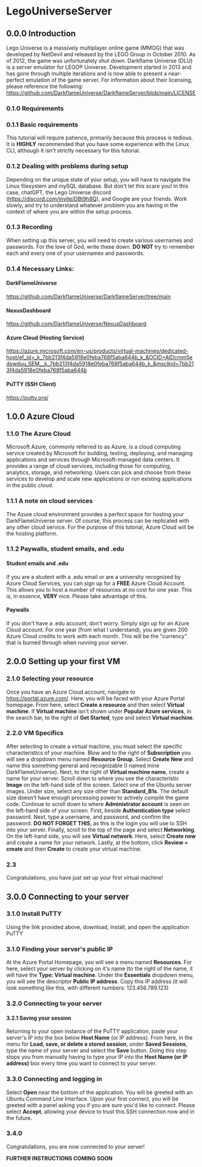 # LegoUniverseServer

## 0.0.0 Introduction
Lego Universe is a massively multiplayer online game (MMOG) that was developed by NetDevil and released by the LEGO Group in October 2010. As of 2012, the game was unfortunately shut down. Darkflame Universe (DLU) is a server emulator for LEGO® Universe. Development started in 2013 and has gone through multiple iterations and is now able to present a near-perfect emulation of the game server. For information about their licensing, please reference the following: https://github.com/DarkflameUniverse/DarkflameServer/blob/main/LICENSE

### 0.1.0 Requirements
### 0.1.1 Basic requirements
This tutorial will require patience, primarily because this process is tedious. It is **HIGHLY** recommended that you have some experience with the Linux CLI, although it isn't strictly necessary for this tutorial. 
### 0.1.2 Dealing with problems during setup
Depending on the unique state of your setup, you will have to navigate the Linux filesystem and mySQL database. But don't let this scare you! In this case, chatGPT, the Lego Universe discord (https://discord.com/invite/DBt9h8Q), and Google are your friends. Work slowly, and try to understand whatever problem you are having in the context of where you are within the setup process.
### 0.1.3 Recording
When setting up this server, you will need to create various usernames and passwords. For the love of God, write these down. **DO NOT** try to remember each and every one of your usernames and passwords.
### 0.1.4 Necessary Links:
#### DarkFlameUniverse
https://github.com/DarkflameUniverse/DarkflameServer/tree/main
#### NexusDashboard
https://github.com/DarkflameUniverse/NexusDashboard
#### Azure Cloud (Hosting Service)
https://azure.microsoft.com/en-us/products/virtual-machines/dedicated-host/ef_id=_k_7bb213f4da5918e0feba768f5aba644b_k_&OCID=AIDcmm5edswduu_SEM__k_7bb213f4da5918e0feba768f5aba644b_k_&msclkid=7bb213f4da5918e0feba768f5aba644b
#### PuTTY (SSH Client)
https://putty.org/

## 1.0.0 Azure Cloud
### 1.1.0 The Azure Cloud
Microsoft Azure, commonly referred to as Azure, is a cloud computing service created by Microsoft for building, testing, deploying, and managing applications and services through Microsoft-managed data centers. It provides a range of cloud services, including those for computing, analytics, storage, and networking. Users can pick and choose from these services to develop and scale new applications or run existing applications in the public cloud.
### 1.1.1 A note on cloud services
The Azure cloud environment provides a perfect space for hosting your DarkFlameUniverse server. Of course, this process can be replicated with any other cloud service. For the purpose of this tutorial, Azure Cloud will be the hosting platform.
### 1.1.2 Paywalls, student emails, and .edu
#### Student emails and .edu
If you are a student with a .edu email or are a university recognized by Azure Cloud Services, you can sign up for a **FREE** Azure Cloud Account. This allows you to host a number of resources at no cost for one year. This is, in essence, **VERY** nice. Please take advantage of this.
#### Paywalls
If you don't have a .edu account, don't worry. Simply sign up for an Azure Cloud account. For one year (from what I understand), you are given 200 Azure Cloud credits to work with each month. This will be the "currency" that is burned through when running your server.

## 2.0.0 Setting up your first VM
### 2.1.0 Selecting your resource
Once you have an Azure Cloud account, navigate to https://portal.azure.com/. Here, you will be faced with your Azure Portal homepage. From here, select **Create a resource** and then select **Virtual machine**. If **Virtual machine** isn't shown under **Popular Azure services**, in the search bar, to the right of **Get Started**, type and select **Virtual machine**.
### 2.2.0 VM Specifics
After selecting to create a virtual machine, you must select the specific characteristics of your machine. Blow and to the right of **Subscription** you will see a dropdown menu named **Resource Group**. Select **Create New** and name this something general and recognizable (I named mine DarkFlameUniverse). Next, to the right of **Virtual machine name**, create a name for your server. Scroll down to where you see the characteristic **Image** on the left-hand side of the screen. Select one of the Ubuntu server images. Under size, select any  size other than **Standard_B1s**. The default size doesn't have enough processing power to actively compile the game code. Continue to scroll down to where **Administrator account** is seen on the left-hand side of your screen. First, beside **Authentication type** select password. Next, type a username, and password, and confirm the password. **DO NOT FORGET THIS**, as this is the login you will use to SSH into your server. Finally, scroll to the top of the page and select **Networking**. On the left-hand side, you will see **Virtual network**. Here, select **Create new** and create a name for your network. Lastly, at the bottom, click **Review + create** and then **Create** to create your virtual machine.
### 2.3
Congratulations, you have just set up your first virtual machine!

## 3.0.0 Connecting to your server
### 3.1.0 Install PuTTY
Using the link provided above, download, install, and open the application PuTTY
### 3.1.0 Finding your server's public IP
At the Azure Portal Homepage, you will see a menu named **Resources**. For here, select your server by clicking on it's name (to the right of the name, it will have the **Type: Virtual machine**. Under the **Essentials** dropdown menu, you will see the descriptor **Public IP address**. Copy this IP address (it will look something like this, with different numbers: 123.456.789.123)
### 3.2.0 Connecting to your server
#### 3.2.1 Saving your session
Returning to your open instance of the PuTTY application, paste your server's IP into the box below **Host Name** (or IP address). From here, in the menu for **Load, save, or delete a stored session**, under **Saved Sessions**, type the name of your server and select the **Save** button. Doing this step stops you from manually having to type your IP into the **Host Name (or IP address)** box every time you want to connect to your server.
### 3.3.0 Connecting and logging in
Select **Open** near the bottom of the application. You will be greeted with an Ubuntu Command Line Interface. Upon your first connect, you will be greeted with a panel asking you if you are sure you'd like to connect. Please select **Accept**, allowing your device to trust this SSH connection now and in the future.
### 3.4.0
Congratulations, you are now connected to your server!

**FURTHER INSTRUCTIONS COMING SOON**
